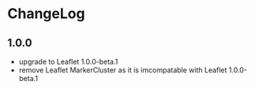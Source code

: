 # ChangeLog

##  1.0.0
- upgrade to Leaflet 1.0.0-beta.1
- remove Leaflet MarkerCluster as it is imcompatable with Leaflet 1.0.0-beta.1
